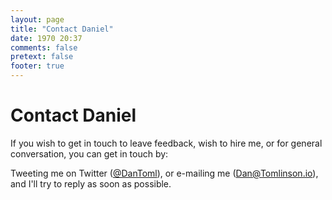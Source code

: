```yaml
---
layout: page
title: "Contact Daniel"
date: 1970 20:37
comments: false
pretext: false
footer: true
---
```


# Contact Daniel

If you wish to get in touch to leave feedback, wish to hire me, or for general conversation, you can get in touch by:

Tweeting me on Twitter \([@DanToml](http://twitter.com/dantoml)\), or e-mailing me \([Dan@Tomlinson.io](mailto:dan@tomlinson.io)\), and I'll try to reply as soon as possible.

